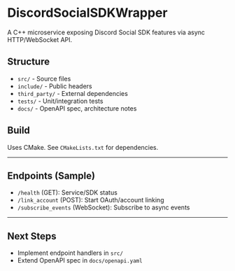 # DiscordSocialSDKWrapper

A C++ microservice exposing Discord Social SDK features via async HTTP/WebSocket API.

## Structure
- `src/` - Source files
- `include/` - Public headers
- `third_party/` - External dependencies
- `tests/` - Unit/integration tests
- `docs/` - OpenAPI spec, architecture notes

## Build
Uses CMake. See `CMakeLists.txt` for dependencies.

---

## Endpoints (Sample)
- `/health` (GET): Service/SDK status
- `/link_account` (POST): Start OAuth/account linking
- `/subscribe_events` (WebSocket): Subscribe to async events

---

## Next Steps
- Implement endpoint handlers in `src/`
- Extend OpenAPI spec in `docs/openapi.yaml`
